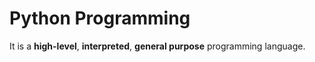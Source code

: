 # Python Programming
It is a **high-level**, **interpreted**, **general purpose** programming language.
